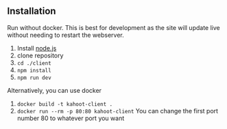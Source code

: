 ## Installation

Run without docker. This is best for development as the site will update live without needing to restart the webserver.
1. Install [node.js](https://nodejs.org/)
2. clone repository
3. `cd ./client`
5. `npm install`
6. `npm run dev`

Alternatively, you can use docker
1. `docker build -t kahoot-client .`
2. `docker run --rm -p 80:80 kahoot-client`
You can change the first port number 80 to whatever port you want